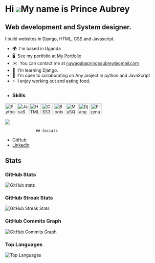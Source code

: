 Hi ![](https://user-images.githubusercontent.com/18350557/176309783-0785949b-9127-417c-8b55-ab5a4333674e.gif)My name is Prince Aubrey
=====================================================================================================================================

Web development and System designer.
------------------------------------------------------------

I build websites in Django, HTML, CSS and Javascript.

*   🌍  I'm based in Uganda
*   🖥️  See my portfolio at [My Portfolio](princeaubrey.me)
*   ✉️  You can contact me at [nuwagabaprinceaubrey@gmail.com](mailto:nuwagabaprinceaubrey@gmail.com)
*   🧠  I'm learning Django.
*   🤝  I'm open to collaborating on Any project in python and JavaScript
*   ⚡  I enjoy working out and eating food.
*   <h3>Skills</h3>

<p align="left">
  <a href="https://www.python.org/" target="_blank" rel="noreferrer"><img src="https://raw.githubusercontent.com/danielcranney/readme-generator/main/public/icons/skills/python-colored.svg" width="36" height="36" alt="Python" /></a>
<!--   <a href="https://www.php.net/" target="_blank" rel="noreferrer"><img src="https://raw.githubusercontent.com/danielcranney/readme-generator/main/public/icons/skills/php-colored.svg" width="36" height="36" alt="PHP" /></a> -->
  <a href="https://developer.mozilla.org/en-US/docs/Web/JavaScript" target="_blank" rel="noreferrer"><img src="https://raw.githubusercontent.com/danielcranney/readme-generator/main/public/icons/skills/javascript-colored.svg" width="36" height="36" alt="JavaScript" /></a>
  <a href="https://developer.mozilla.org/en-US/docs/Glossary/HTML5" target="_blank" rel="noreferrer"><img src="https://raw.githubusercontent.com/danielcranney/readme-generator/main/public/icons/skills/html5-colored.svg" width="36" height="36" alt="HTML5" /></a>
  <a href="https://www.w3.org/TR/CSS/#css" target="_blank" rel="noreferrer"><img src="https://raw.githubusercontent.com/danielcranney/readme-generator/main/public/icons/skills/css3-colored.svg" width="36" height="36" alt="CSS3" /></a>
  <a href="https://getbootstrap.com/" target="_blank" rel="noreferrer"><img src="https://raw.githubusercontent.com/danielcranney/readme-generator/main/public/icons/skills/bootstrap-colored.svg" width="36" height="36" alt="Bootstrap" /></a>
  <a href="https://www.mysql.com/" target="_blank" rel="noreferrer"><img src="https://raw.githubusercontent.com/danielcranney/readme-generator/main/public/icons/skills/mysql-colored.svg" width="36" height="36" alt="MySQL" /></a>
  <a href="https://www.djangoproject.com/" target="_blank" rel="noreferrer"><img src="https://raw.githubusercontent.com/danielcranney/readme-generator/main/public/icons/skills/django-colored.svg" width="36" height="36" alt="Django" /></a>
  <a href="https://www.figma.com/" target="_blank" rel="noreferrer"><img src="https://raw.githubusercontent.com/danielcranney/readme-generator/main/public/icons/skills/figma-colored.svg" width="36" height="36" alt="Figma" /></a>
</p>

<p>
  <a href="https://www.github.com/PrinceAubrey65" target="_blank" rel="noreferrer"><img src="https://img.shields.io/github/followers/PrinceAubrey65?logo=github&style=for-the-badge&color=0891b2&labelColor=1c1917" /></a>
</p>

                    
                  ## Socials

* [GitHub](https://www.github.com/PrinceAubrey65)
* [LinkedIn](https://www.linkedin.com/in/prince-aubrey-80a266237)

## Stats

### GitHub Stats

![GitHub stats](https://github-readme-stats.vercel.app/api?username=PrinceAubrey65&show_icons=true&hide=&count_private=true&title_color=0891b2&text_color=ffffff&icon_color=0891b2&bg_color=1c1917&hide_border=true&show_icons=true)

### GitHub Streak Stats

![GitHub Streak Stats](https://github-readme-streak-stats.herokuapp.com/?user=PrinceAubrey65&stroke=ffffff&background=1c1917&ring=0891b2&fire=0891b2&currStreakNum=ffffff&currStreakLabel=0891b2&sideNums=ffffff&sideLabels=ffffff&dates=ffffff&hide_border=true)

### GitHub Commits Graph

![GitHub Commits Graph](https://github-readme-activity-graph.cyclic.app/graph?username=PrinceAubrey65&bg_color=1c1917&color=ffffff&line=0891b2&point=ffffff&area_color=1c1917&area=true&hide_border=true&custom_title=GitHub%20Commits%20Graph)

### Top Languages

![Top Languages](https://github-readme-stats.vercel.app/api/top-langs/?username=PrinceAubrey65&langs_count=10&title_color=0891b2&text_color=ffffff&icon_color=0891b2&bg_color=1c1917&hide_border=true&locale=en&custom_title=Top%20Languages)
